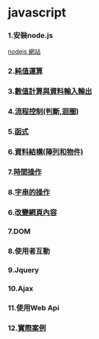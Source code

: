 # javascript
### 1.安裝node.js
[nodejs 網站](https://nodejs.org/en/)

### 2.[純值運算](./純值運算)

### 3.[數值計算與資料輸入輸出](./數值計算與資料輸入輸出)

### 4.[流程控制(判斷,迴圈)](./流程控制)

### 5.[函式](./函式)

### 6.[資料結構(陣列和物件)](./資料結構)

### 7.[時間操作](./時間操作)

### 8.[字串的操作](./字串的操作)

### 6.[改變網頁內容](./改變網頁內容)

### 7.DOM

### 8.使用者互動

### 9.Jquery

### 10.Ajax

### 11.使用Web Api

### 12.[實際案例](./實際案例)